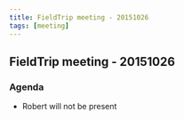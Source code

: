 ```yaml
---
title: FieldTrip meeting - 20151026
tags: [meeting]
---
```


## FieldTrip meeting - 20151026

### Agenda

*  Robert will not be present

